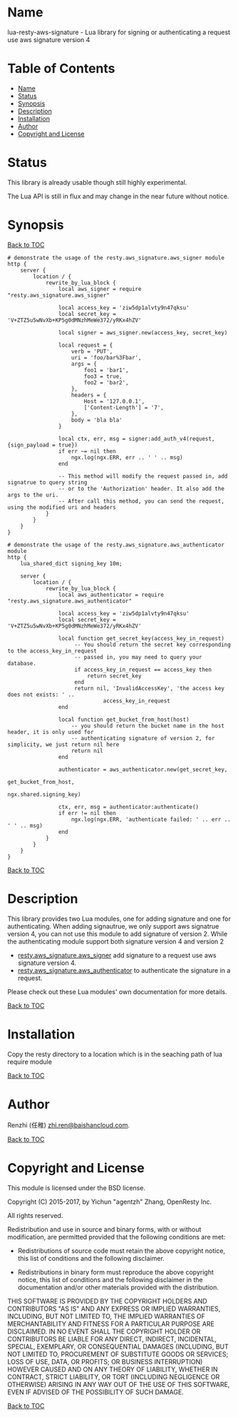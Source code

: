 Name
====

lua-resty-aws-signature - Lua library for signing or authenticating a request use aws signature version 4

Table of Contents
=================

* [Name](#name)
* [Status](#status)
* [Synopsis](#synopsis)
* [Description](#description)
* [Installation](#installation)
* [Author](#author)
* [Copyright and License](#copyright-and-license)

Status
======

This library is already usable though still highly experimental.

The Lua API is still in flux and may change in the near future without notice.

Synopsis
========

[Back to TOC](#table-of-contents)

```nginx
# demonstrate the usage of the resty.aws_signature.aws_signer module
http {
    server {
        location / {
            rewrite_by_lua_block {
                local aws_signer = require "resty.aws_signature.aws_signer"

                local access_key = 'ziw5dp1alvty9n47qksu'
                local secret_key = 'V+ZTZ5u5wNvXb+KP5g0dMNzhMeWe372/yRKx4hZV'

                local signer = aws_signer.new(access_key, secret_key)

                local request = {
                    verb = 'PUT',
                    uri = 'foo/bar%3Fbar',
                    args = {
                        foo1 = 'bar1',
                        foo3 = true,
                        foo2 = 'bar2',
                    },
                    headers = {
                        Host = '127.0.0.1',
                        ['Content-Length'] = '7',
                    },
                    body = 'bla bla'
                }

                local ctx, err, msg = signer:add_auth_v4(request, {sign_payload = true})
                if err ~= nil then
                    ngx.log(ngx.ERR, err .. ' ' .. msg)
                end

                -- This method will modify the request passed in, add signatrue to query string
                -- or to the 'Authorization' header. It also add the args to the uri.
                -- After call this method, you can send the request, using the modified uri and headers
            }
        }
    }
}
```

```nginx
# demonstrate the usage of the resty.aws_signature.aws_authenticator module
http {
    lua_shared_dict signing_key 10m;

    server {
        location / {
            rewrite_by_lua_block {
                local aws_authenticator = require "resty.aws_signature.aws_authenticator"

                local access_key = 'ziw5dp1alvty9n47qksu'
                local secret_key = 'V+ZTZ5u5wNvXb+KP5g0dMNzhMeWe372/yRKx4hZV'

                local function get_secret_key(access_key_in_request)
                     -- You should return the secret key corresponding to the access_key_in_request
                     -- passed in, you may need to query your database.
                     if access_key_in_request == access_key then
                         return secret_key
                     end
                     return nil, 'InvalidAccessKey', 'the access key does not exists: ' ..
                              access_key_in_request
                end

                local function get_bucket_from_host(host)
                    -- you should return the bucket name in the host header, it is only used for
                    -- authenticating signature of version 2, for simplicity, we just return nil here
                    return nil
                end

                authenticator = aws_authenticator.new(get_secret_key,
                                                      get_bucket_from_host,
                                                      ngx.shared.signing_key)

                ctx, err, msg = authenticator:authenticate()
                if err != nil then
                    ngx.log(ngx.ERR, 'authenticate failed: ' .. err .. ' ' .. msg)
                end
            }
        }
    }
}
```

[Back to TOC](#table-of-contents)

Description
===========

This library provides two Lua modules, one for adding signature and one for authenticating.
When adding signautrue, we only support aws signatrue version 4, you can not use this module
to add signature of version 2. While the authenticating module support both signature version 4
and version 2

* [resty.aws_signature.aws_signer](lib/resty/aws_signature/aws_signer.md) add signature to a request use aws signature version 4.
* [resty.aws_signature.aws_authenticator](lib/resty/aws_signature/aws_authenticator.md) to authenticate the signature in a request.

Please check out these Lua modules' own documentation for more details.

[Back to TOC](#table-of-contents)

Installation
============

Copy the resty directory to a location which is in the seaching path of lua require module

[Back to TOC](#table-of-contents)

Author
======

Renzhi (任稚) <zhi.ren@baishancloud.com>.

[Back to TOC](#table-of-contents)

Copyright and License
=====================

This module is licensed under the BSD license.

Copyright (C) 2015-2017, by Yichun "agentzh" Zhang, OpenResty Inc.

All rights reserved.

Redistribution and use in source and binary forms, with or without modification, are permitted provided that the following conditions are met:

* Redistributions of source code must retain the above copyright notice, this list of conditions and the following disclaimer.

* Redistributions in binary form must reproduce the above copyright notice, this list of conditions and the following disclaimer in the documentation and/or other materials provided with the distribution.

THIS SOFTWARE IS PROVIDED BY THE COPYRIGHT HOLDERS AND CONTRIBUTORS "AS IS" AND ANY EXPRESS OR IMPLIED WARRANTIES, INCLUDING, BUT NOT LIMITED TO, THE IMPLIED WARRANTIES OF MERCHANTABILITY AND FITNESS FOR A PARTICULAR PURPOSE ARE DISCLAIMED. IN NO EVENT SHALL THE COPYRIGHT HOLDER OR CONTRIBUTORS BE LIABLE FOR ANY DIRECT, INDIRECT, INCIDENTAL, SPECIAL, EXEMPLARY, OR CONSEQUENTIAL DAMAGES (INCLUDING, BUT NOT LIMITED TO, PROCUREMENT OF SUBSTITUTE GOODS OR SERVICES; LOSS OF USE, DATA, OR PROFITS; OR BUSINESS INTERRUPTION) HOWEVER CAUSED AND ON ANY THEORY OF LIABILITY, WHETHER IN CONTRACT, STRICT LIABILITY, OR TORT (INCLUDING NEGLIGENCE OR OTHERWISE) ARISING IN ANY WAY OUT OF THE USE OF THIS SOFTWARE, EVEN IF ADVISED OF THE POSSIBILITY OF SUCH DAMAGE.

[Back to TOC](#table-of-contents)
